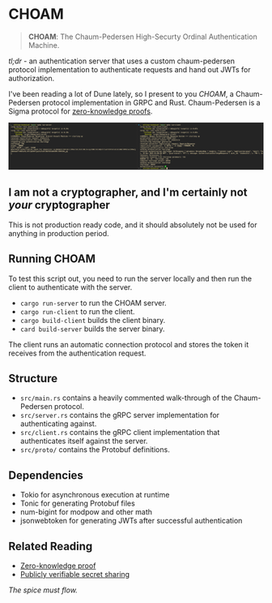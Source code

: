 # CHOAM

> **CHOAM**: The Chaum-Pedersen High-Securty Ordinal Authentication Machine.

*tl;dr* - an authentication server that uses a custom chaum-pedersen protocol implementation to authenticate requests and hand out JWTs for authorization.

I've been reading a lot of Dune lately, so I present to you *CHOAM*, a Chaum-Pedersen protocol implementation in GRPC and Rust. Chaum-Pedersen is a Sigma protocol for [zero-knowledge proofs](https://en.wikipedia.org/wiki/Zero-knowledge_proof).

![CHOAM In Action](screenshot.png)

## I am not a cryptographer, and I'm certainly not *your* cryptographer

This is not production ready code, and it should absolutely not be used for anything in production period.

## Running CHOAM

To test this script out, you need to run the server locally and then run the client to authenticate with the server.

- `cargo run-server` to run the CHOAM server.
- `cargo run-client` to run the client.
- `cargo build-client` builds the client binary.
- `card build-server` builds the server binary.

The client runs an automatic connection protocol and stores the token it receives from the authentication request.

## Structure

- `src/main.rs` contains a heavily commented walk-through of the Chaum-Pedersen protocol.
- `src/server.rs` contains the gRPC server implementation for authenticating against.
- `src/client.rs` contains the gRPC client implementation that authenticates itself against the server.
- `src/proto/` contains the Protobuf definitions.

## Dependencies

- Tokio for asynchronous execution at runtime
- Tonic for generating Protobuf files
- num-bigint for modpow and other math
- jsonwebtoken for generating JWTs after successful authentication

## Related Reading

- [Zero-knowledge proof](https://en.wikipedia.org/wiki/Zero-knowledge_proof)
- [Publicly verifiable secret sharing](https://en.wikipedia.org/wiki/Publicly_Verifiable_Secret_Sharing)

*The spice must flow.*

